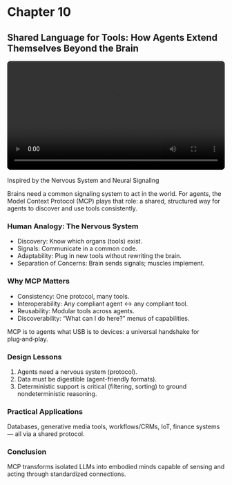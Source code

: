# Chapter 10

## Shared Language for Tools: How Agents Extend Themselves Beyond the Brain

<div style="margin: 1rem 0;">
  <video controls playsinline preload="metadata" style="width:100%;max-width:960px;border-radius:8px;background:#000;">
    <source src="The_Agent_s_Nervous_System.mp4" type="video/mp4">
    Your browser does not support the video tag. You can
    <a href="The_Agent_s_Nervous_System.mp4">download the MP4</a>.
  </video>
</div>

Inspired by the Nervous System and Neural Signaling

Brains need a common signaling system to act in the world. For agents, the Model Context Protocol (MCP) plays that role: a shared, structured way for agents to discover and use tools consistently.

### Human Analogy: The Nervous System

- Discovery: Know which organs (tools) exist.
- Signals: Communicate in a common code.
- Adaptability: Plug in new tools without rewriting the brain.
- Separation of Concerns: Brain sends signals; muscles implement.

### Why MCP Matters

- Consistency: One protocol, many tools.
- Interoperability: Any compliant agent ↔ any compliant tool.
- Reusability: Modular tools across agents.
- Discoverability: “What can I do here?” menus of capabilities.

MCP is to agents what USB is to devices: a universal handshake for plug‑and‑play.

### Design Lessons

1. Agents need a nervous system (protocol).
2. Data must be digestible (agent-friendly formats).
3. Deterministic support is critical (filtering, sorting) to ground nondeterministic reasoning.

### Practical Applications

Databases, generative media tools, workflows/CRMs, IoT, finance systems — all via a shared protocol.

### Conclusion

MCP transforms isolated LLMs into embodied minds capable of sensing and acting through standardized connections.
